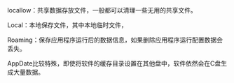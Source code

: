 
locallow：共享数据存放文件，一般都可以清理一些无用的共享文件。

Local：本地保存文件，其中本地临时文件，

Roaming：保存应用程序运行后的数据信息，如果删除应用程序运行配置数据会丢失。

AppDate比较特殊，即使将软件的缓存目录设置在其他盘中，软件依然会在C盘生成大量数据。

